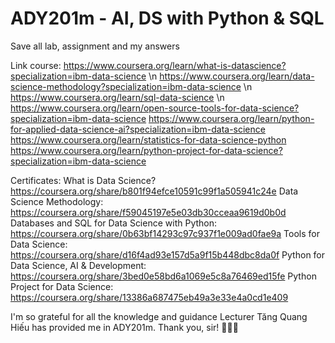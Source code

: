 # ADY201m - AI, DS with Python & SQL 
Save all lab, assignment and my answers

Link course:
https://www.coursera.org/learn/what-is-datascience?specialization=ibm-data-science \n
https://www.coursera.org/learn/data-science-methodology?specialization=ibm-data-science \n
https://www.coursera.org/learn/sql-data-science \n
https://www.coursera.org/learn/open-source-tools-for-data-science?specialization=ibm-data-science
https://www.coursera.org/learn/python-for-applied-data-science-ai?specialization=ibm-data-science
https://www.coursera.org/learn/statistics-for-data-science-python
https://www.coursera.org/learn/python-project-for-data-science?specialization=ibm-data-science

Certificates:
What is Data Science?     https://coursera.org/share/b801f94efce10591c99f1a505941c24e
Data Science Methodology: https://coursera.org/share/f59045197e5e03db30cceaa9619d0b0d
Databases and SQL for Data Science with Python:
                          https://coursera.org/share/0b63bf14293c97c937f1e009ad0fae9a
Tools for Data Science:   https://coursera.org/share/d16f4ad93e157d5a9f15b448dbc8da0f
Python for Data Science, AI & Development:
                          https://coursera.org/share/3bed0e58bd6a1069e5c8a76469ed15fe
Python Project for Data Science:
                          https://coursera.org/share/13386a687475eb49a3e33e4a0cd1e409

I'm so grateful for all the knowledge and guidance Lecturer Tăng Quang Hiếu has provided me in ADY201m. Thank you, sir! 🌟👨‍🏫
